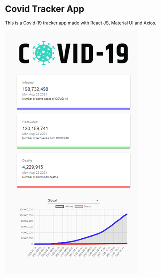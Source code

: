 # Covid Tracker App

This is a Covid-19 tracker app made with React JS, Material UI and Axios.  

![covid-tracker-screenshot](src/images/covid-tracker-screenshot.png)
